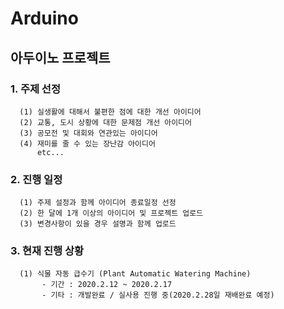 # Arduino
## 아두이노 프로젝트
### 1. 주제 선정
      (1) 실생활에 대해서 불편한 점에 대한 개선 아이디어
      (2) 교통, 도시 상황에 대한 문제점 개선 아이디어 
      (3) 공모전 및 대회와 연관있는 아이디어
      (4) 재미를 줄 수 있는 장난감 아이디어 
          etc...

### 2. 진행 일정
      (1) 주제 설정과 함께 아이디어 종료일정 선정
      (2) 한 달에 1개 이상의 아이디어 및 프로젝트 업로드
      (3) 변경사항이 있을 경우 설명과 함께 업로드
      
### 3. 현재 진행 상황
      (1) 식물 자동 급수기 (Plant Automatic Watering Machine)
           - 기간 : 2020.2.12 ~ 2020.2.17
           - 기타 : 개발완료 / 실사용 진행 중(2020.2.28일 재배완료 예정)
             

